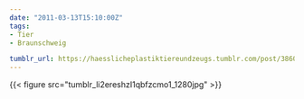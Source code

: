 ```yaml
---
date: "2011-03-13T15:10:00Z"
tags:
- Tier
- Braunschweig

tumblr_url: https://haesslicheplastiktiereundzeugs.tumblr.com/post/3860975517
---
```

{{< figure src="tumblr_li2ereshzI1qbfzcmo1_1280jpg" >}} 
